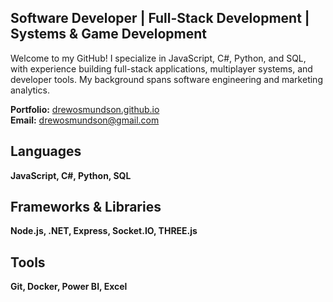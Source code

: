 
## **Software Developer** | **Full-Stack Development** | **Systems & Game Development** 

Welcome to my GitHub! I specialize in JavaScript, C#, Python, and SQL, with experience building full-stack applications, multiplayer systems, and developer tools. My background spans software engineering and marketing analytics.

 **Portfolio:** [drewosmundson.github.io](https://drewosmundson.github.io)  
 **Email:** drewosmundson@gmail.com  
 
## Languages
**JavaScript, C#, Python, SQL**  
## Frameworks & Libraries 
**Node.js, .NET, Express, Socket.IO, THREE.js**  
## Tools
**Git, Docker, Power BI, Excel**


